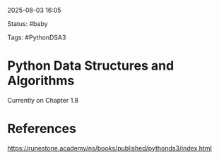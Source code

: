 2025-08-03 16:05

Status: #baby 

Tags: #PythonDSA3

# Python Data Structures and Algorithms

Currently on Chapter 1.8




# References

https://runestone.academy/ns/books/published/pythonds3/index.html
